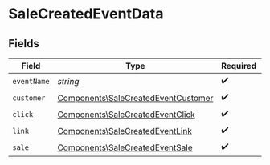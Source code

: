 # SaleCreatedEventData


## Fields

| Field                                                                                      | Type                                                                                       | Required                                                                                   | Description                                                                                |
| ------------------------------------------------------------------------------------------ | ------------------------------------------------------------------------------------------ | ------------------------------------------------------------------------------------------ | ------------------------------------------------------------------------------------------ |
| `eventName`                                                                                | *string*                                                                                   | :heavy_check_mark:                                                                         | N/A                                                                                        |
| `customer`                                                                                 | [Components\SaleCreatedEventCustomer](../../Models/Components/SaleCreatedEventCustomer.md) | :heavy_check_mark:                                                                         | N/A                                                                                        |
| `click`                                                                                    | [Components\SaleCreatedEventClick](../../Models/Components/SaleCreatedEventClick.md)       | :heavy_check_mark:                                                                         | N/A                                                                                        |
| `link`                                                                                     | [Components\SaleCreatedEventLink](../../Models/Components/SaleCreatedEventLink.md)         | :heavy_check_mark:                                                                         | N/A                                                                                        |
| `sale`                                                                                     | [Components\SaleCreatedEventSale](../../Models/Components/SaleCreatedEventSale.md)         | :heavy_check_mark:                                                                         | N/A                                                                                        |